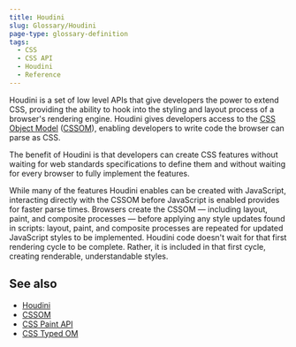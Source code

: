 ```yaml
---
title: Houdini
slug: Glossary/Houdini
page-type: glossary-definition
tags:
  - CSS
  - CSS API
  - Houdini
  - Reference
---
```


Houdini is a set of low level APIs that give developers the power to extend CSS, providing the ability to hook into the styling and layout process of a browser's rendering engine. Houdini gives developers access to the [CSS Object Model](/en-US/docs/Web/API/CSS_Object_Model) ([CSSOM](/en-US/docs/Glossary/CSSOM)), enabling developers to write code the browser can parse as CSS.

The benefit of Houdini is that developers can create CSS features without waiting for web standards specifications to define them and without waiting for every browser to fully implement the features.

While many of the features Houdini enables can be created with JavaScript, interacting directly with the CSSOM before JavaScript is enabled provides for faster parse times. Browsers create the CSSOM — including layout, paint, and composite processes — before applying any style updates found in scripts: layout, paint, and composite processes are repeated for updated JavaScript styles to be implemented. Houdini code doesn't wait for that first rendering cycle to be complete. Rather, it is included in that first cycle, creating renderable, understandable styles.

## See also

- [Houdini](/en-US/docs/Web/Guide/Houdini)
- [CSSOM](/en-US/docs/Web/API/CSS_Object_Model)
- [CSS Paint API](/en-US/docs/Web/API/CSS_Painting_API)
- [CSS Typed OM](/en-US/docs/Web/API/CSS_Typed_OM_API)
